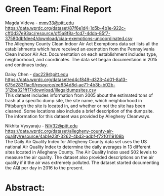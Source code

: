 # Green Team: Final Report

Magda Videva - mmv33@pitt.edu </br>
https://data.wprdc.org/dataset/87f6e1d4-1d5b-4b1e-922c-cff0d37e93ac/resource/df5a8f8a-fcd7-4dda-85f7-37580dbfdee4/download/ciaa-exemptions-uncoordinated.csv </br>
The Allegheny County Clean Indoor Air Act Exemptions data set lists all the establishments which have received an exemption from the Pennsylvania Clean Indoor Air Act. Documentation on each establishment includes type, neighborhood, and coordinates. The data set began documentaion in 2015 and continues today.

Daisy Chen - dac229@pitt.edu </br>
https://data.wprdc.org/dataset/ed4cf849-d323-4d01-8a13-675d283f1ac9/resource/ee834d8d-ae71-4b3b-b02b-312ba321ff17/download/illegaldumpsites.csv </br>
This dataset includes information from 2005 about the estimated tons of trash at a specific dump site, the site name, which neighborhood in Pittsburgh the site is located in, and whether or not the site has been cleaned. Some locations also include a brief description of the dumpsite. The information for this dataset was provided by Allegheny Cleanways.

Nikhita Vysyaraju - NIV32@pitt.edu </br>
https://data.wprdc.org/dataset/allegheny-county-air-quality/resource/4ab1e23f-3262-4bd3-adbf-f72f0119108b </br>
The Daily Air Quality Index for Allegheny County data set uses the US national Air Quality Index to determine the daily averages in 13 different sites located in Allegheny County. The Air Quality Index used S02 levels to measure the air quality. The dataset also provided descriptions on the air quality if it the air was extremely polluted. The dataset started documenting the AQI per day in 2016 to the present. 

# Abstract: 
